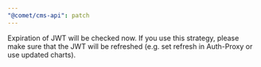 ```yaml
---
"@comet/cms-api": patch
---
```


Expiration of JWT will be checked now. If you use this strategy, please make sure that the JWT will be refreshed (e.g. set refresh in Auth-Proxy or use updated charts).
